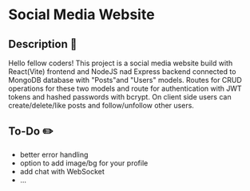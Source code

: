 # Social Media Website

## Description :book:

Hello fellow coders!
This project is a social media website build with React(Vite) frontend and NodeJS nad Express backend connected to MongoDB database with "Posts"and "Users" models. Routes for CRUD operations for these two models and route for authentication with JWT tokens and hashed passwords with bcrypt. On client side users can create/delete/like posts and follow/unfollow other users.

## To-Do :pencil2:

- better error handling
- option to add image/bg for your profile
- add chat with WebSocket
- ...
